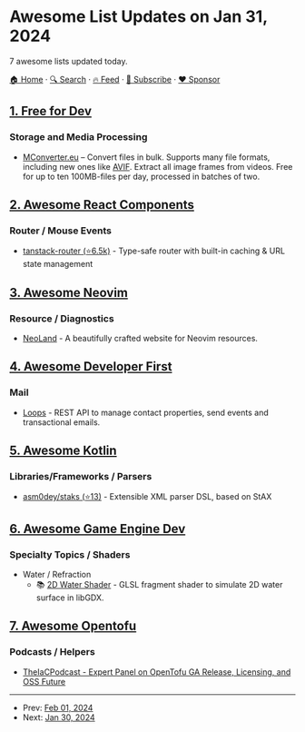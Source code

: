 # Awesome List Updates on Jan 31, 2024

7 awesome lists updated today.

[🏠 Home](/README.md) · [🔍 Search](https://www.trackawesomelist.com/search/) · [🔥 Feed](https://www.trackawesomelist.com/rss.xml) · [📮 Subscribe](https://trackawesomelist.us17.list-manage.com/subscribe?u=d2f0117aa829c83a63ec63c2f&id=36a103854c) · [❤️  Sponsor](https://github.com/sponsors/theowenyoung)



## [1. Free for Dev](/content/ripienaar/free-for-dev/README.md)

### Storage and Media Processing

*   [MConverter.eu](https://mconverter.eu/) – Convert files in bulk. Supports many file formats, including new ones like [AVIF](https://mconverter.eu/convert/to/avif/). Extract all image frames from videos. Free for up to ten 100MB-files per day, processed in batches of two.

## [2. Awesome React Components](/content/brillout/awesome-react-components/README.md)

### Router / Mouse Events

*   [tanstack-router (⭐6.5k)](https://github.com/TanStack/router) - Type-safe router with built-in caching & URL state management

## [3. Awesome Neovim](/content/rockerBOO/awesome-neovim/README.md)

### Resource / Diagnostics

*   [NeoLand](https://neoland.dev) - A beautifully crafted website for Neovim resources.

## [4. Awesome Developer First](/content/agamm/awesome-developer-first/README.md)

### Mail

*   [Loops](https://loops.so/) - REST API to manage contact properties, send events and transactional emails.

## [5. Awesome Kotlin](/content/KotlinBy/awesome-kotlin/README.md)

### Libraries/Frameworks / Parsers

*   [asm0dey/staks (⭐13)](https://github.com/asm0dey/staks) - Extensible XML parser DSL, based on StAX

## [6. Awesome Game Engine Dev](/content/stevinz/awesome-game-engine-dev/README.md)

### Specialty Topics / Shaders

*   Water / Refraction
    *   📚 [2D Water Shader](https://rotatingcanvas.com/fragment-shader-to-simulate-water-surface-in-libgdx/) - GLSL fragment shader to simulate 2D water surface in libGDX.

## [7. Awesome Opentofu](/content/virtualroot/awesome-opentofu/README.md)

### Podcasts / Helpers

*   [TheIaCPodcast - Expert Panel on OpenTofu GA Release, Licensing, and OSS Future](https://www.theiacpodcast.com/episode/expert-panel-on-opentofu-ga-release-licensing-and-oss-future)

---

- Prev: [Feb 01, 2024](/content/2024/02/01/README.md)
- Next: [Jan 30, 2024](/content/2024/01/30/README.md)